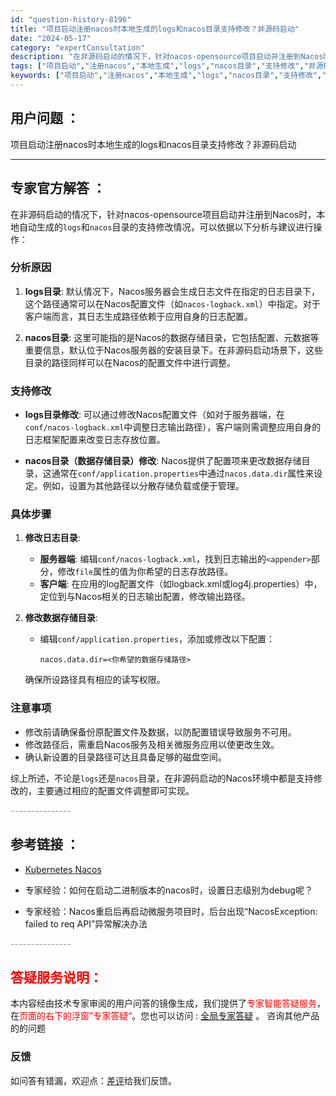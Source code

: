 ```yaml
---
id: "question-history-8196"
title: "项目启动注册nacos时本地生成的logs和nacos目录支持修改？非源码启动"
date: "2024-05-17"
category: "expertConsultation"
description: "在非源码启动的情况下，针对nacos-opensource项目启动并注册到Nacos时，本地自动生成的`logs`和`nacos`目录的支持修改情况，可以依据以下分析与建议进行操作：### 分析原因1. **logs目录**: 默认情况下，Nacos服务器会生成日志文件在指定的日志目录下，这个路径通"
tags: ["项目启动","注册nacos","本地生成","logs","nacos目录","支持修改","非源码启动"]
keywords: ["项目启动","注册nacos","本地生成","logs","nacos目录","支持修改","非源码启动"]
---
```


## 用户问题 ： 
 项目启动注册nacos时本地生成的logs和nacos目录支持修改？非源码启动  

---------------
## 专家官方解答 ：

在非源码启动的情况下，针对nacos-opensource项目启动并注册到Nacos时，本地自动生成的`logs`和`nacos`目录的支持修改情况，可以依据以下分析与建议进行操作：

### 分析原因
1. **logs目录**: 默认情况下，Nacos服务器会生成日志文件在指定的日志目录下，这个路径通常可以在Nacos配置文件（如`nacos-logback.xml`）中指定。对于客户端而言，其日志生成路径依赖于应用自身的日志配置。
   
2. **nacos目录**: 这里可能指的是Nacos的数据存储目录，它包括配置、元数据等重要信息，默认位于Nacos服务器的安装目录下。在非源码启动场景下，这些目录的路径同样可以在Nacos的配置文件中进行调整。

### 支持修改
- **logs目录修改**:
  可以通过修改Nacos配置文件（如对于服务器端，在`conf/nacos-logback.xml`中调整日志输出路径），客户端则需调整应用自身的日志框架配置来改变日志存放位置。

- **nacos目录（数据存储目录）修改**:
  Nacos提供了配置项来更改数据存储目录，这通常在`conf/application.properties`中通过`nacos.data.dir`属性来设定。例如，设置为其他路径以分散存储负载或便于管理。

### 具体步骤
1. **修改日志目录**:
   - **服务器端**: 编辑`conf/nacos-logback.xml`，找到日志输出的`<appender>`部分，修改`file`属性的值为你希望的日志存放路径。
   - **客户端**: 在应用的log配置文件（如logback.xml或log4j.properties）中，定位到与Nacos相关的日志输出配置，修改输出路径。

2. **修改数据存储目录**:
   - 编辑`conf/application.properties`，添加或修改以下配置：
     ```
     nacos.data.dir=<你希望的数据存储路径>
     ```
   确保所设路径具有相应的读写权限。

### 注意事项
- 修改前请确保备份原配置文件及数据，以防配置错误导致服务不可用。
- 修改路径后，需重启Nacos服务及相关微服务应用以使更改生效。
- 确认新设置的目录路径可达且具备足够的磁盘空间。

综上所述，不论是`logs`还是`nacos`目录，在非源码启动的Nacos环境中都是支持修改的，主要通过相应的配置文件调整即可实现。


<font color="#949494">---------------</font> 


## 参考链接 ：

* [Kubernetes Nacos](https://nacos.io/docs/latest/quickstart/quick-start-kubernetes)
 
 * 专家经验：如何在启动二进制版本的nacos时，设置日志级别为debug呢？ 
 
 * 专家经验：Nacos重启后再启动微服务项目时，后台出现“NacosException: failed to req API”异常解决办法 


 <font color="#949494">---------------</font> 
 


## <font color="#FF0000">答疑服务说明：</font> 

本内容经由技术专家审阅的用户问答的镜像生成，我们提供了<font color="#FF0000">专家智能答疑服务</font>，在<font color="#FF0000">页面的右下的浮窗”专家答疑“</font>。您也可以访问 : [全局专家答疑](https://answer.opensource.alibaba.com/docs/intro) 。 咨询其他产品的的问题

### 反馈
如问答有错漏，欢迎点：[差评](https://ai.nacos.io/user/feedbackByEnhancerGradePOJOID?enhancerGradePOJOId=13555)给我们反馈。
